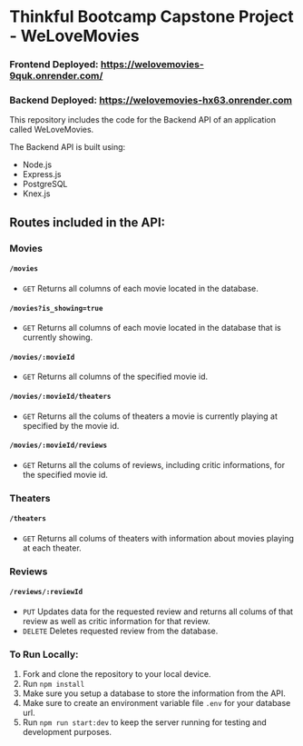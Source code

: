 # Thinkful Bootcamp Capstone Project - WeLoveMovies

### Frontend Deployed: https://welovemovies-9quk.onrender.com/

### Backend Deployed: https://welovemovies-hx63.onrender.com

This repository includes the code for the Backend API of an application called WeLoveMovies.

The Backend API is built using:
- Node.js
- Express.js
- PostgreSQL
- Knex.js

## Routes included in the API:

### Movies

#### `/movies`
- `GET` Returns all columns of each movie located in the database. 

#### `/movies?is_showing=true`
- `GET` Returns all columns of each movie located in the database that is currently showing.

#### `/movies/:movieId`
- `GET` Returns all columns of the specified movie id.

#### `/movies/:movieId/theaters`
- `GET` Returns all the colums of theaters a movie is currently playing at specified by the movie id.

#### `/movies/:movieId/reviews`
- `GET` Returns all the colums of reviews, including critic informations, for the specified movie id.

### Theaters

#### `/theaters`
- `GET` Returns all colums of theaters with information about movies playing at each theater.

### Reviews

#### `/reviews/:reviewId`
- `PUT` Updates data for the requested review and returns all colums of that review as well as critic information for that review.
-  `DELETE` Deletes requested review from the database.

### To Run Locally:

1. Fork and clone the repository to your local device.
2. Run `npm install`
3. Make sure you setup a database to store the information from the API.
4. Make sure to create an environment variable file `.env` for your database url.
5. Run `npm run start:dev` to keep the server running for testing and development purposes.
